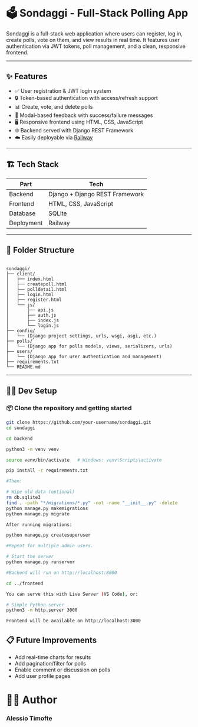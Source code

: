 # 🗳️ Sondaggi - Full-Stack Polling App

Sondaggi is a full-stack web application where users can register, log in, create polls, vote on them, and view results in real time. It features user authentication via JWT tokens, poll management, and a clean, responsive frontend.

---

## ✨ Features

- ✅ User registration & JWT login system
- 🔒 Token-based authentication with access/refresh support
- 📊 Create, vote, and delete polls
- 🧼 Modal-based feedback with success/failure messages
- 🖥️ Responsive frontend using HTML, CSS, JavaScript
- 🌐 Backend served with Django REST Framework
- ☁️ Easily deployable via [Railway](https://railway.app)

---

## 🏗️ Tech Stack

| Part      | Tech   |
|-----------|--------|
| Backend   | Django + Django REST Framework |
| Frontend  | HTML, CSS, JavaScript |
| Database  | SQLite |
| Deployment | Railway |

---

## 📁 Folder Structure

```

sondaggi/
├── client/
│   ├── index.html
│   ├── createpoll.html
│   ├── polldetail.html
│   ├── login.html
│   ├── register.html
│   └── js/
│       ├── api.js
│       ├── auth.js
│       ├── index.js
│       └── login.js
├── config/
│   └── (Django project settings, urls, wsgi, asgi, etc.)
├── polls/
│   └── (Django app for polls models, views, serializers, urls)
├── users/
│   └── (Django app for user authentication and management)
├── requirements.txt
└── README.md
```


---

## 🧑‍💻 Dev Setup

### 📦 Clone the repository and getting started

```bash 
git clone https://github.com/your-username/sondaggi.git
cd sondaggi

cd backend

python3 -m venv venv

source venv/bin/activate   # Windows: venv\Scripts\activate

pip install -r requirements.txt

#Then: 

# Wipe old data (optional)
rm db.sqlite3
find . -path "*/migrations/*.py" -not -name "__init__.py" -delete
python manage.py makemigrations
python manage.py migrate

After running migrations:

python manage.py createsuperuser

#Repeat for multiple admin users.

# Start the server
python manage.py runserver

#Backend will run on http://localhost:8000  

cd ../frontend

You can serve this with Live Server (VS Code), or:

# Simple Python server
python3 -m http.server 3000

Frontend will be available on http://localhost:3000
```

## 📋 Future Improvements
- Add real-time charts for results
- Add pagination/filter for polls
- Enable comment or discussion on polls
- Add user profile pages

# 👨‍💻 Author

### Alessio Timofte
